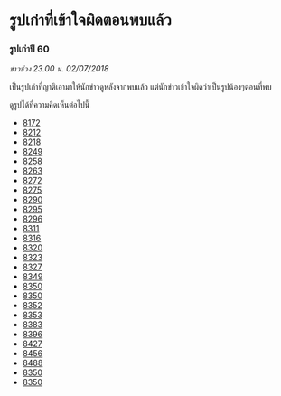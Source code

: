 ---
---

# รูปเก่าที่เข้าใจผิดตอนพบแล้ว

### รูปเก่าปี 60

_ข่าวช่วง 23.00 น. 02/07/2018_

เป็นรูปเก่าที่ญาติเอามาให้นักข่าวดูหลังจากพบแล้ว แต่นักข่าวเข้าใจผิดว่าเป็นรูปน้องๆตอนที่พบ

ดูรูปได้ที่ความคิดเห็นต่อไปนี้

- [8172](https://pantip.com/topic/37803852/comment8172)
- [8212](https://pantip.com/topic/37803852/comment8212)
- [8218](https://pantip.com/topic/37803852/comment8218)
- [8249](https://pantip.com/topic/37803852/comment8249)
- [8258](https://pantip.com/topic/37803852/comment8258)
- [8263](https://pantip.com/topic/37803852/comment8263)
- [8272](https://pantip.com/topic/37803852/comment8272)
- [8275](https://pantip.com/topic/37803852/comment8275)
- [8290](https://pantip.com/topic/37803852/comment8290)
- [8295](https://pantip.com/topic/37803852/comment8295)
- [8296](https://pantip.com/topic/37803852/comment8296)
- [8311](https://pantip.com/topic/37803852/comment8311)
- [8316](https://pantip.com/topic/37803852/comment8316)
- [8320](https://pantip.com/topic/37803852/comment8320)
- [8323](https://pantip.com/topic/37803852/comment8323)
- [8327](https://pantip.com/topic/37803852/comment8327)
- [8349](https://pantip.com/topic/37803852/comment8349)
- [8350](https://pantip.com/topic/37803852/comment8350)
- [8350](https://pantip.com/topic/37803852/comment8350)
- [8352](https://pantip.com/topic/37803852/comment8352)
- [8353](https://pantip.com/topic/37803852/comment8353)
- [8383](https://pantip.com/topic/37803852/comment8383)
- [8396](https://pantip.com/topic/37803852/comment8396)
- [8427](https://pantip.com/topic/37803852/comment8427)
- [8456](https://pantip.com/topic/37803852/comment8456)
- [8488](https://pantip.com/topic/37803852/comment8488)
- [8350](https://pantip.com/topic/37803852/comment8350)
- [8350](https://pantip.com/topic/37803852/comment8350)